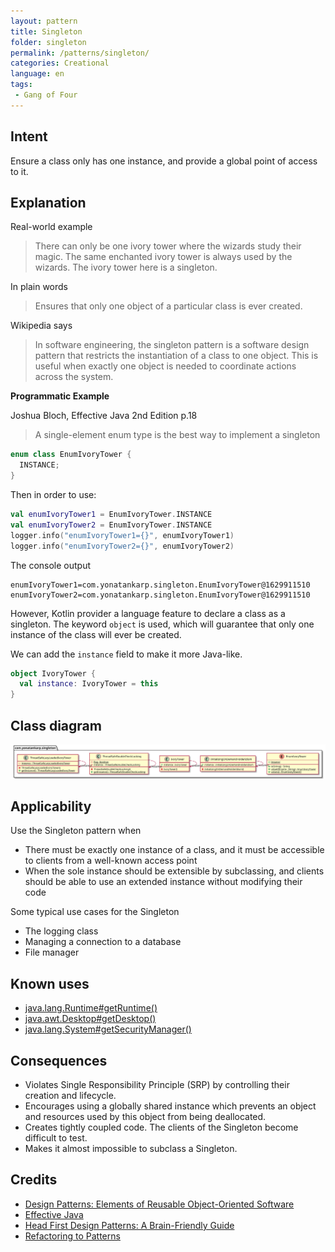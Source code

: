 ```yaml
---
layout: pattern
title: Singleton
folder: singleton
permalink: /patterns/singleton/
categories: Creational
language: en
tags:
 - Gang of Four
---
```


## Intent

Ensure a class only has one instance, and provide a global point of access to
it.

## Explanation

Real-world example

> There can only be one ivory tower where the wizards study their magic. The
> same enchanted ivory tower is always used by the wizards. The ivory tower
> here is a singleton.

In plain words

> Ensures that only one object of a particular class is ever created.

Wikipedia says

> In software engineering, the singleton pattern is a software design pattern
> that restricts the instantiation of a class to one object. This is useful
> when exactly one object is needed to coordinate actions across the system.

**Programmatic Example**

Joshua Bloch, Effective Java 2nd Edition p.18

> A single-element enum type is the best way to implement a singleton

```kotlin
enum class EnumIvoryTower {
  INSTANCE;
}
```

Then in order to use:

```kotlin
val enumIvoryTower1 = EnumIvoryTower.INSTANCE
val enumIvoryTower2 = EnumIvoryTower.INSTANCE
logger.info("enumIvoryTower1={}", enumIvoryTower1)
logger.info("enumIvoryTower2={}", enumIvoryTower2)
```

The console output

```
enumIvoryTower1=com.yonatankarp.singleton.EnumIvoryTower@1629911510
enumIvoryTower2=com.yonatankarp.singleton.EnumIvoryTower@1629911510
```

However, Kotlin provider a language feature to declare a class as a singleton.
The keyword `object` is used, which will guarantee that only one instance of the
class will ever be created.

We can add the `instance` field to make it more Java-like.

```kotlin
object IvoryTower {
  val instance: IvoryTower = this
}
```

## Class diagram

![Singleton pattern class diagram](./etc/singleton.svg "Singleton pattern class diagram")

## Applicability

Use the Singleton pattern when

* There must be exactly one instance of a class, and it must be accessible to
  clients from a well-known access point
* When the sole instance should be extensible by subclassing, and clients should
  be able to use an extended instance without modifying their code

Some typical use cases for the Singleton

* The logging class
* Managing a connection to a database
* File manager

## Known uses

* [java.lang.Runtime#getRuntime()](http://docs.oracle.com/javase/8/docs/api/java/lang/Runtime.html#getRuntime%28%29)
* [java.awt.Desktop#getDesktop()](http://docs.oracle.com/javase/8/docs/api/java/awt/Desktop.html#getDesktop--)
* [java.lang.System#getSecurityManager()](http://docs.oracle.com/javase/8/docs/api/java/lang/System.html#getSecurityManager--)


## Consequences

* Violates Single Responsibility Principle (SRP) by controlling their creation
  and lifecycle.
* Encourages using a globally shared instance which prevents an object and
  resources used by this object from being deallocated.
* Creates tightly coupled code. The clients of the Singleton become difficult
  to test.
* Makes it almost impossible to subclass a Singleton.

## Credits

* [Design Patterns: Elements of Reusable Object-Oriented Software](https://www.amazon.com/gp/product/0201633612/ref=as_li_tl?ie=UTF8&camp=1789&creative=9325&creativeASIN=0201633612&linkCode=as2&tag=javadesignpat-20&linkId=675d49790ce11db99d90bde47f1aeb59)
* [Effective Java](https://www.amazon.com/gp/product/0134685997/ref=as_li_tl?ie=UTF8&camp=1789&creative=9325&creativeASIN=0134685997&linkCode=as2&tag=javadesignpat-20&linkId=4e349f4b3ff8c50123f8147c828e53eb)
* [Head First Design Patterns: A Brain-Friendly Guide](https://www.amazon.com/gp/product/0596007124/ref=as_li_tl?ie=UTF8&camp=1789&creative=9325&creativeASIN=0596007124&linkCode=as2&tag=javadesignpat-20&linkId=6b8b6eea86021af6c8e3cd3fc382cb5b)
* [Refactoring to Patterns](https://www.amazon.com/gp/product/0321213351/ref=as_li_tl?ie=UTF8&camp=1789&creative=9325&creativeASIN=0321213351&linkCode=as2&tag=javadesignpat-20&linkId=2a76fcb387234bc71b1c61150b3cc3a7)
